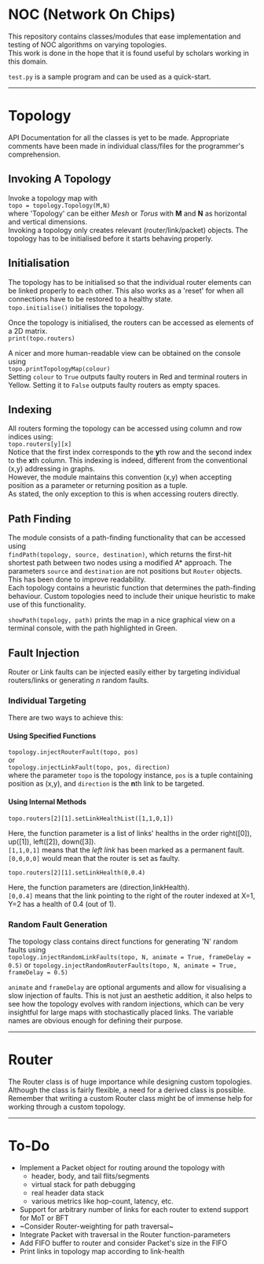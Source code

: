 # NOC (Network On Chips)

This repository contains classes/modules that ease implementation and testing of NOC algorithms on varying topologies.<br>
This work is done in the hope that it is found useful by scholars working in this domain. 

`test.py` is a sample program and can be used as a quick-start.

---

# Topology

API Documentation for all the classes is yet to be made. Appropriate comments have been made in individual class/files for the programmer's comprehension.

## Invoking A Topology

Invoke a topology map with<br>
`topo = topology.Topology(M,N)`<br>
where 'Topology' can be either *Mesh* or *Torus* with **M** and **N** as horizontal and vertical dimensions.<br>
Invoking a topology only creates relevant (router/link/packet) objects. The topology has to be initialised before it starts behaving properly.

## Initialisation

The topology has to be initialised so that the individual router elements can be linked properly to each other. This also works as a 'reset' for when all connections have to be restored to a healthy state.<br>
`topo.initialise()` initialises the topology.<br>

Once the topology is initialised, the routers can be accessed as elements of a 2D matrix.<br>
`print(topo.routers)`

A nicer and more human-readable view can be obtained on the console using<br>
`topo.printTopologyMap(colour)`<br>
Setting `colour` to `True` outputs faulty routers in Red and terminal routers in Yellow. Setting it to `False` outputs faulty routers as empty spaces.

## Indexing

All routers forming the topology can be accessed using column and row indices using:<br>
`topo.routers[y][x]`<br>
Notice that the first index corresponds to the **y**th row and the second index to the **x**th column. This indexing is indeed, different from the conventional (x,y) addressing in graphs.<br>
However, the module maintains this convention (x,y) when accepting position as a parameter or returning position as a tuple.<br>
As stated, the only exception to this is when accessing routers directly.

## Path Finding

The module consists of a path-finding functionality that can be accessed using<br>
`findPath(topology, source, destination)`, which returns the first-hit shortest path between two nodes using a modified A* approach.
The parameters `source` and `destination` are not positions but `Router` objects. This has been done to improve readability.<br>
Each topology contains a heuristic function that determines the path-finding behaviour. Custom topologies need to include their unique heuristic to make use of this functionality.

`showPath(topology, path)` prints the map in a nice graphical view on a terminal console, with the path highlighted in Green.

## Fault Injection

Router or Link faults can be injected easily either by targeting individual routers/links or generating *n* random faults.<br>

### Individual Targeting

There are two ways to achieve this:<br>

#### Using Specified Functions

`topology.injectRouterFault(topo, pos)`<br>
or<br>
`topology.injectLinkFault(topo, pos, direction)`<br>
where the parameter `topo` is the topology instance, `pos` is a tuple containing position as (x,y), and `direction` is the **n**th link to be targeted.

#### Using Internal Methods

`topo.routers[2][1].setLinkHealthList([1,1,0,1])`<br>

Here, the function parameter is a list of links' healths in the order right([0]), up([1]), left([2]), down([3]).<br>
`[1,1,0,1]` means that the *left link* has been marked as a permanent fault.<br>
`[0,0,0,0]` would mean that the router is set as faulty.


`topo.routers[2][1].setLinkHealth(0,0.4)`<br>

Here, the function parameters are (direction,linkHealth).<br>
`[0,0.4]` means that the link pointing to the right of the router indexed at X=1, Y=2 has a health of 0.4 (out of 1).

### Random Fault Generation

The topology class contains direct functions for generating 'N' random faults using<br>
`topology.injectRandomLinkFaults(topo, N, animate = True, frameDelay = 0.5)` or
`topology.injectRandomRouterFaults(topo, N, animate = True, frameDelay = 0.5)`

`animate` and `frameDelay` are optional arguments and allow for visualising a slow injection of faults. This is not just an aesthetic addition, it also helps to see how the topology evolves with random injections, which can be very insightful for large maps with stochastically placed links. The variable names are obvious enough for defining their purpose.

---

# Router

The Router class is of huge importance while designing custom topologies.<br>
Although the class is fairly flexible, a need for a derived class is possible. Remember that writing a custom Router class might be of immense help for working through a custom topology.<br>

---

# To-Do

* Implement a Packet object for routing around the topology with
	* header, body, and tail flits/segments
	* virtual stack for path debugging
	* real header data stack
	* various metrics like hop-count, latency, etc.
* Support for arbitrary number of links for each router to extend support for MoT or BFT
* ~Consider Router-weighting for path traversal~
* Integrate Packet with traversal in the Router function-parameters
* Add FIFO buffer to router and consider Packet's size in the FIFO
* Print links in topology map according to link-health